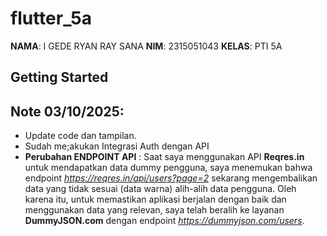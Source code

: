 # flutter_5a

**NAMA**: I GEDE RYAN RAY SANA
**NIM**: 2315051043
**KELAS**: PTI 5A

## Getting Started

## Note 03/10/2025:
- Update code dan tampilan.
- Sudah me;akukan Integrasi Auth dengan API
- **Perubahan ENDPOINT API** : Saat saya menggunakan API **Reqres.in** untuk mendapatkan data dummy pengguna, saya menemukan bahwa endpoint *https://reqres.in/api/users?page=2* sekarang mengembalikan data yang tidak sesuai (data warna) alih-alih data pengguna. Oleh karena itu, untuk memastikan aplikasi berjalan dengan baik dan menggunakan data yang relevan, saya telah beralih ke layanan **DummyJSON.com** dengan endpoint *https://dummyjson.com/users*.
